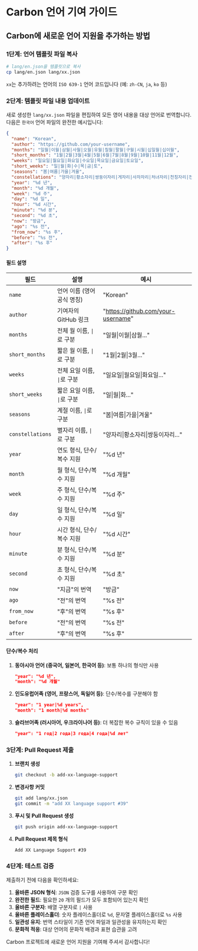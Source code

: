 # Carbon 언어 기여 가이드

## Carbon에 새로운 언어 지원을 추가하는 방법

### 1단계: 언어 템플릿 파일 복사

```bash
# lang/en.json을 템플릿으로 복사
cp lang/en.json lang/xx.json
```
`xx`는 추가하려는 언어의 `ISO 639-1` 언어 코드입니다 (예: `zh-CN`, `ja`, `ko` 등)

### 2단계: 템플릿 파일 내용 업데이트

새로 생성한 `lang/xx.json` 파일을 편집하여 모든 영어 내용을 대상 언어로 번역합니다. 다음은 `한국어` 언어 파일의 완전한 예시입니다:

```json
{
  "name": "Korean",
  "author": "https://github.com/your-username",
  "months": "일월|이월|삼월|사월|오월|유월|칠월|팔월|구월|시월|십일월|십이월",
  "short_months": "1월|2월|3월|4월|5월|6월|7월|8월|9월|10월|11월|12월",
  "weeks": "일요일|월요일|화요일|수요일|목요일|금요일|토요일",
  "short_weeks": "일|월|화|수|목|금|토",
  "seasons": "봄|여름|가을|겨울",
  "constellations": "양자리|황소자리|쌍둥이자리|게자리|사자자리|처녀자리|천칭자리|전갈자리|사수자리|염소자리|물병자리|물고기자리",
  "year": "%d 년",
  "month": "%d 개월",
  "week": "%d 주",
  "day": "%d 일",
  "hour": "%d 시간",
  "minute": "%d 분",
  "second": "%d 초",
  "now": "방금",
  "ago": "%s 전",
  "from_now": "%s 후",
  "before": "%s 전",
  "after": "%s 후"
}
```

#### 필드 설명

| 필드 | 설명 | 예시 |
|------|------|------|
| `name` | 언어 이름 (영어 공식 명칭) | "Korean" |
| `author` | 기여자의 GitHub 링크 | "https://github.com/your-username" |
| `months` | 전체 월 이름, `\|`로 구분 | "일월\|이월\|삼월..." |
| `short_months` | 짧은 월 이름, `\|`로 구분 | "1월\|2월\|3월..." |
| `weeks` | 전체 요일 이름, `\|`로 구분 | "일요일\|월요일\|화요일..." |
| `short_weeks` | 짧은 요일 이름, `\|`로 구분 | "일\|월\|화..." |
| `seasons` | 계절 이름, `\|`로 구분 | "봄\|여름\|가을\|겨울" |
| `constellations` | 별자리 이름, `\|`로 구분 | "양자리\|황소자리\|쌍둥이자리..." |
| `year` | 연도 형식, 단수/복수 지원 | "%d 년" |
| `month` | 월 형식, 단수/복수 지원 | "%d 개월" |
| `week` | 주 형식, 단수/복수 지원 | "%d 주" |
| `day` | 일 형식, 단수/복수 지원 | "%d 일" |
| `hour` | 시간 형식, 단수/복수 지원 | "%d 시간" |
| `minute` | 분 형식, 단수/복수 지원 | "%d 분" |
| `second` | 초 형식, 단수/복수 지원 | "%d 초" |
| `now` | "지금"의 번역 | "방금" |
| `ago` | "전"의 번역 | "%s 전" |
| `from_now` | "후"의 번역 | "%s 후" |
| `before` | "전"의 번역 | "%s 전" |
| `after` | "후"의 번역 | "%s 후" |

#### 단수/복수 처리

1. **동아시아 언어 (중국어, 일본어, 한국어 등)**: 보통 하나의 형식만 사용
   ```json
   "year": "%d 년",
   "month": "%d 개월"
   ```

2. **인도유럽어족 (영어, 프랑스어, 독일어 등)**: 단수/복수를 구분해야 함
   ```json
   "year": "1 year|%d years",
   "month": "1 month|%d months"
   ```

3. **슬라브어족 (러시아어, 우크라이나어 등)**: 더 복잡한 복수 규칙이 있을 수 있음
   ```json
   "year": "1 год|2 года|3 года|4 года|%d лет"
   ```

### 3단계: Pull Request 제출

1. **브랜치 생성**
   ```bash
   git checkout -b add-xx-language-support
   ```

2. **변경사항 커밋**
   ```bash
   git add lang/xx.json
   git commit -m "add XX language support #39"
   ```

3. **푸시 및 Pull Request 생성**
   ```bash
   git push origin add-xx-language-support
   ```

4. **Pull Request 제목 형식**
   ```
   Add XX Language Support #39
   ```

### 4단계: 테스트 검증

제출하기 전에 다음을 확인하세요:

1. **올바른 JSON 형식**: `JSON` 검증 도구를 사용하여 구문 확인
2. **완전한 필드**: 필요한 `20` 개의 필드가 모두 포함되어 있는지 확인
3. **올바른 구분자**: 배열 구분자로 `|` 사용
4. **올바른 플레이스홀더**: 숫자 플레이스홀더로 `%d`, 문자열 플레이스홀더로 `%s` 사용
5. **일관성 유지**: 번역 스타일이 기존 언어 파일과 일관성을 유지하는지 확인
6. **문화적 적응**: 대상 언어의 문화적 배경과 표현 습관을 고려

Carbon 프로젝트에 새로운 언어 지원을 기여해 주셔서 감사합니다!